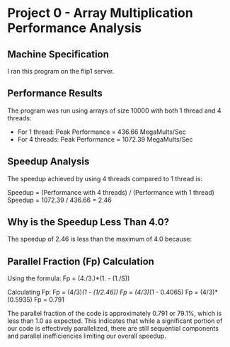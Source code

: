 # Project 0 - Array Multiplication Performance Analysis

## Machine Specification
I ran this program on the flip1 server.

## Performance Results
The program was run using arrays of size 10000 with both 1 thread and 4 threads:

- For 1 thread: Peak Performance = 436.66 MegaMults/Sec
- For 4 threads: Peak Performance = 1072.39 MegaMults/Sec

## Speedup Analysis
The speedup achieved by using 4 threads compared to 1 thread is:

Speedup = (Performance with 4 threads) / (Performance with 1 thread)
Speedup = 1072.39 / 436.66 = 2.46

## Why is the Speedup Less Than 4.0?
The speedup of 2.46 is less than the maximum of 4.0 because:


## Parallel Fraction (Fp) Calculation
Using the formula: Fp = (4./3.)*(1. - (1./S))

Calculating Fp:
Fp = (4/3)*(1 - (1/2.46))
Fp = (4/3)*(1 - 0.4065)
Fp = (4/3)*(0.5935)
Fp = 0.791

The parallel fraction of the code is approximately 0.791 or 79.1%, which is less than 1.0 as expected. This indicates that while a significant portion of our code is effectively parallelized, there are still sequential components and parallel inefficiencies limiting our overall speedup.
